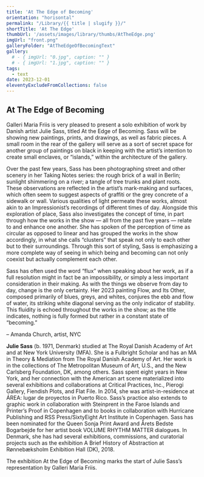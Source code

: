 ```yaml
---
title: 'At The Edge of Becoming'
orientation: "horisontal"
permalink: "/Library/{{ title | slugify }}/"
shortTitle: 'At The Edge'
thumbUrl: '/assets/images/library/thumbs/AtTheEdge.png'
imgUrl: "front.png"
galleryFolder: "AtTheEdgeOfBecomingText"
gallery:
  # - { imgUrl: "0.jpg", caption: "" }
  # - { imgUrl: "1.jpg", caption: "" }
tags:
  - text
date: 2023-12-01
eleventyExcludeFromCollections: false
---
```



<div class="Txt">
  <h2>At The Edge of Becoming</h2>
  <p>Galleri Maria Friis is very pleased to present a solo exhibition of work by Danish artist Julie Sass, titled At the Edge of Becoming. Sass will be showing new paintings, prints, and drawings, as well as fabric pieces. A small room in the rear of the gallery will serve as a sort of secret space for another group of paintings on black in keeping with the artist’s intention to create small enclaves, or “islands,” within the architecture of the gallery.</p>
  <p>Over the past few years, Sass has been photographing street and other scenery in her Taking Notes series: the rough brick of a wall in Berlin; sunlight shimmering on a river; a tangle of tree trunks and plant roots. These observations are reflected in the artist’s mark-making and surfaces, which often seem to suggest aspects of graffiti or the grey concrete of a sidewalk or wall. Various qualities of light permeate these works, almost akin to an Impressionist’s recordings of different times of day. Alongside this exploration of place, Sass also investigates the concept of time, in part through how the works in the show — all from the past five years — relate to and enhance one another. She has spoken of the perception of time as circular as opposed to linear and has grouped the works in the show accordingly, in what she calls “clusters” that speak not only to each other but to their surroundings. Through this sort of styling, Sass is emphasizing a more complete way of seeing in which being and becoming can not only coexist but actually complement each other.</p>
  <p>Sass has often used the word “flux” when speaking about her work, as if a full resolution might in fact be an impossibility, or simply a less important consideration in their making. As with the things we observe from day to day, change is the only certainty. Her 2023 painting Flow, and Its Other, composed primarily of blues, greys, and whites, conjures the ebb and flow of water, its striking white diagonal serving as the only indicator of stability. This fluidity is echoed throughout the works in the show; as the title indicates, nothing is fully formed but rather in a constant state of “becoming.”</p>
  <p>– Amanda Church, artist, NYC</p>
  <p><strong>Julie Sass</strong> (b. 1971, Denmark) studied at The Royal Danish Academy of Art and at New York University (MFA). She is a Fulbright Scholar and has an MA in Theory & Mediation from The Royal Danish Academy of Art. Her work is in the collections of The Metropolitan Museum of Art, U.S., and the New Carlsberg Foundation, DK, among others. Sass spent eight years in New York, and her connection with the American art scene materialized into several exhibitions and collaborations at Critical Practices, Inc., Pierogi Gallery, Fiendish Plots, and Flat File. In 2014, she was artist-in-residence at ÁREA: lugar de proyectos in Puerto Rico. Sass’s practice also extends to graphic work in collaboration with Steinprent in the Faroe Islands and Printer’s Proof in Copenhagen and to books in collaboration with Hurricane Publishing and RSS Press/SixtyEight Art Institute in Copenhagen. Sass has been nominated for the Queen Sonja Print Award and Årets Bedste Bogarbejde for her artist book VOLUME RHYTHM MATTER dialogues. In Denmark, she has had several exhibitions, commissions, and curatorial projects such as the exhibition A Brief History of Abstraction at Rønnebæksholm Exhibition Hall (DK), 2018.</p>
  <p>The exhibition At the Edge of Becoming marks the start of Julie Sass’s representation by Galleri Maria Friis.</p>
</div>